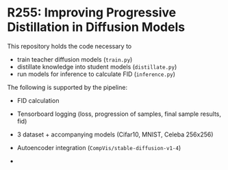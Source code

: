 # R255: Improving Progressive Distillation in Diffusion Models

This repository holds the code necessary to
- train teacher diffusion models (`train.py`)
- distillate knowledge into student models (`distillate.py`)
- run models for inference to calculate FID (`inference.py`)

The following is supported by the pipeline:
- FID calculation
- Tensorboard logging (loss, progression of samples, final sample results, fid)
- 3 dataset + accompanying models (Cifar10, MNIST, Celeba 256x256)
- Autoencoder integration (`CompVis/stable-diffusion-v1-4`)

- 
